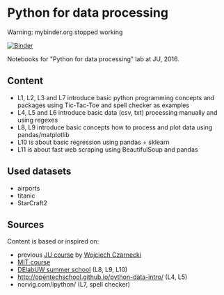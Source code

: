 # Python for data processing 

Warning: mybinder.org stopped working

[![Binder](http://mybinder.org/badge.svg)](http://mybinder.org/repo/kudkudak/python-for-data-processing)

Notebooks for "Python for data processing" lab at JU, 2016. 

## Content

* L1, L2, L3 and L7 introduce basic python programming concepts and packages using Tic-Tac-Toe and spell checker as examples
* L4, L5 and L6 introduce basic data (csv, txt) processing manually and using regexes
* L8, L9 introduce basic concepts how to process and plot data using pandas/matplotlib
* L10 is about basic regression using pandas + sklearn
* L11 is about fast web scraping using BeautifulSoup and pandas

## Used datasets

* airports
* titanic
* StarCraft2

## Sources

Content is based or inspired on:
* previous [JU course](https://github.com/gmum/python-lecture) by [Wojciech Czarnecki](wojciechczarnecki.com) 
* [MIT course](http://ocw.mit.edu/courses/electrical-engineering-and-computer-science/6-189-a-gentle-introduction-to-programming-using-python-january-iap-2011/)
* [DElabUW summer school](https://github.com/DELabUW/szkola-letnia-2015/) (L8, L9, L10)
* http://opentechschool.github.io/python-data-intro/ (L4, L5)
* norvig.com/ipython/ (L7, spell checker)
